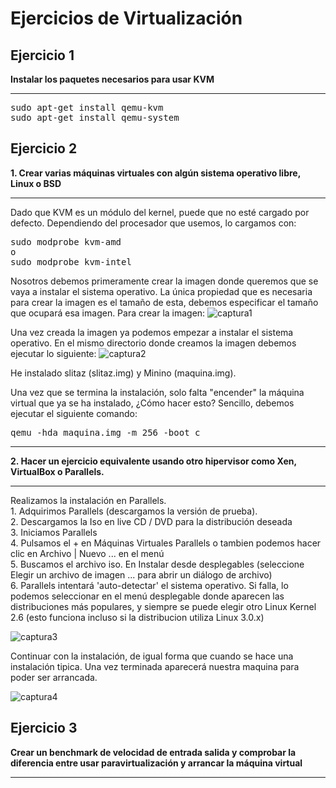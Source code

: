 Ejercicios de Virtualización
============================
Ejercicio 1
-----------
<strong>Instalar los paquetes necesarios para usar KVM</strong>
<hr>
<pre>
sudo apt-get install qemu-kvm 
sudo apt-get install qemu-system 
</pre>

Ejercicio 2
-----------
<strong>1. Crear varias máquinas virtuales con algún sistema operativo libre, Linux o BSD</strong><hr>
Dado que KVM es un módulo del kernel, puede que no esté cargado por defecto. Dependiendo del procesador que usemos, lo cargamos con:
<pre>
sudo modprobe kvm-amd
o
sudo modprobe kvm-intel
</pre>
Nosotros debemos primeramente crear la imagen donde queremos que se vaya a instalar el sistema operativo. La única propiedad que es necesaria para crear la imagen es el tamaño de esta, debemos especificar el tamaño que ocupará esa imagen. Para crear la imagen: 
![captura1](https://dl.dropbox.com/s/20r4r1szu0lrln0/kvm_Imagen.png)

Una vez creada la imagen ya podemos empezar a instalar el sistema operativo. En el mismo directorio donde creamos la imagen debemos ejecutar lo siguiente: 
![captura2](https://dl.dropbox.com/s/qcx9rpgkt3ftn3y/slitaz.png)

He instalado slitaz (slitaz.img) y Minino (maquina.img).

Una vez que se termina la instalación, solo falta "encender" la máquina virtual que ya se ha instalado, ¿Cómo hacer esto? Sencillo, debemos ejecutar el siguiente comando:

<pre>
qemu -hda maquina.img -m 256 -boot c
</pre>

<hr>
<strong>2. Hacer un ejercicio equivalente usando otro hipervisor como Xen, VirtualBox o Parallels.</strong>
<hr>
Realizamos la instalación en Parallels.<br>
1. Adquirimos Parallels (descargamos la versión de prueba).<br>2. Descargamos la Iso en live CD / DVD para la distribución deseada<br>3. Iniciamos Parallels<br>4. Pulsamos el + en Máquinas Virtuales Parallels o tambien podemos hacer clic en Archivo | Nuevo ... en el menú<br>5. Buscamos el archivo iso. En Instalar desde desplegables (seleccione Elegir un archivo de imagen ... para abrir un diálogo de archivo)<br>6. Parallels intentará 'auto-detectar' el sistema operativo. Si falla, lo podemos seleccionar en el menú desplegable donde aparecen las distribuciones más populares, y siempre se puede elegir otro Linux Kernel 2.6 (esto funciona incluso si la distribucion utiliza Linux 3.0.x)<br>

![captura3](https://dl.dropbox.com/s/8ic5ihatayzuth9/parallels1.png)

Continuar con la instalación, de igual forma que cuando se hace una instalación tipica.
Una vez terminada aparecerá nuestra maquina para poder ser arrancada.

![captura4](https://dl.dropbox.com/s/zyrgb4i13tt7tdf/parallels2.png)

Ejercicio 3
-----------
<strong>Crear un benchmark de velocidad de entrada salida y comprobar la diferencia entre usar paravirtualización y arrancar la máquina virtual</strong>
<hr>

